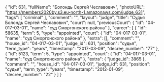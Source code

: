 {
    "id": 631,
    "fullName": "Болондь Сергей Чеславович",
    "photoURL": "https://members2020by.s3.eu-north-1.amazonaws.com/judge_631",
    "tags": [
        "criminal"
    ],
    "comment": "",
    "layout": "judge",
    "title": "Судья Болондь Сергей Чеславович",
    "court": null,
    "previousCourt": {
        "id": "04-017-03-01",
        "name": "суд Сморгонского района"
    },
    "career": [
        {
            "id": 58635,
            "term": 5,
            "type": "appointed",
            "court": {
                "id": "04-017-03-01",
                "name": "суд Сморгонского района"
            },
            "extra": [],
            "comment": "",
            "house_id": "04-017-03-01",
            "judge_id": 631,
            "position": "судья",
            "term_type": "years",
            "timestamp": "2017-03-09",
            "decree_number": "77"
        },
        {
            "id": 5123,
            "term": 5,
            "type": "appointed",
            "court": {
                "id": "04-017-03-01",
                "name": "суд Сморгонского района"
            },
            "extra": {
                "judge_id": 3865
            },
            "comment": "",
            "house_id": "04-017-03-01",
            "judge_id": 631,
            "position": "судья",
            "term_type": "years",
            "timestamp": "2012-01-09",
            "decree_number": "22"
        }
    ]
}